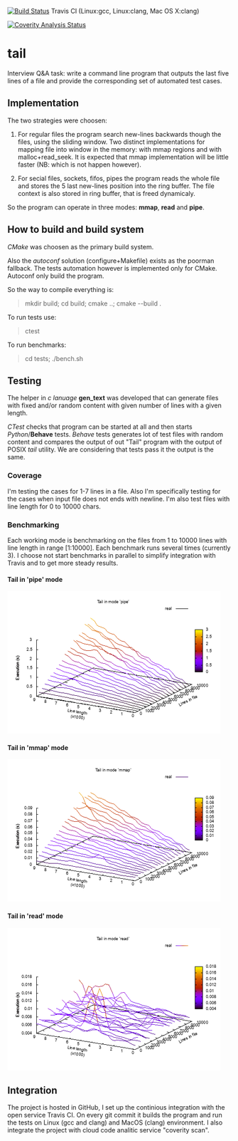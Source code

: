 [![Build Status](https://travis-ci.org/nikkikom/tail.svg?branch=master)](https://travis-ci.org/nikkikom/tail) Travis CI (Linux:gcc, Linux:clang, Mac OS X:clang)

[![Coverity Analysis Status](https://scan.coverity.com/projects/11601/badge.svg)](https://scan.coverity.com/projects/nikkikom-tail)

# tail 


Interview Q&A task: write a command line program that outputs the 
last five lines of a file and provide the corresponding set of 
automated test cases. 

## Implementation

The two strategies were choosen:

1. For regular files the program search <n> new-lines backwards though 
the files, using the sliding window. Two distinct implementations for 
mapping file into window in the memory: with mmap regions and with
malloc+read_seek. It is expected that mmap implementation will be little 
faster (NB: which is not happen however).

2. For secial files, sockets, fifos, pipes the program reads the whole
file and stores the 5 last new-lines position into the ring buffer. The 
file context is also stored in ring buffer, that is freed dynamicaly.

So the program can operate in three modes: **mmap**, **read** and
**pipe**.

## How to build and build system

*CMake* was choosen as the primary build system. 
 
Also the *autoconf* solution (configure+Makefile) exists as the 
poorman fallback. The tests automation however is implemented only for
CMake. Autoconf only build the program.

So the way to compile everything is:
> mkdir build; cd build; cmake ..; cmake --build .
 
To run tests use:
> ctest
 
To run benchmarks:
> cd tests; ./bench.sh

## Testing

The helper in *c lanuage* **gen_text** was developed that can 
generate files with fixed and/or random content with given number of 
lines with a given length.
 
*CTest* checks that program can be started at all and then starts 
*Python*/**Behave** tests. *Behave* tests generates lot of test files with 
random content and compares the output of out "Tail" program with 
the output of POSIX *tail* utility. We are considering that tests pass it
the output is the same.

### Coverage

I'm testing the cases for 1-7 lines in a file. Also I'm specifically
testing for the cases when input file does not ends with newline. I'm
also test files with line length for 0 to 10000 chars.

### Benchmarking

Each working mode is benchmarking on the files from 1 to 10000 lines
with line length in range [1:10000]. Each benchmark runs several times
(currently 3). I choose not start benchmarks in parallel to simplify
integration with Travis and to get more steady results.
 
#### Tail in 'pipe' mode
![Benchmark for pipe method](tests/bench_results.pipe.png "Tail in 'pipe' mode")

#### Tail in 'mmap' mode
![Benchmark for pipe method](tests/bench_results.mmap.png "Tail in 'mmap' mode")

#### Tail in 'read' mode
![Benchmark for pipe method](tests/bench_results.read.png "Tail in 'read' mode")

## Integration

The project is hosted in GitHub, I set up the continious integration 
with the open service Travis CI. On every git commit it builds the
program and run the tests on Linux (gcc and clang) and MacOS (clang) 
environment. I also integrate the project with cloud code analitic 
service "coverity scan".
